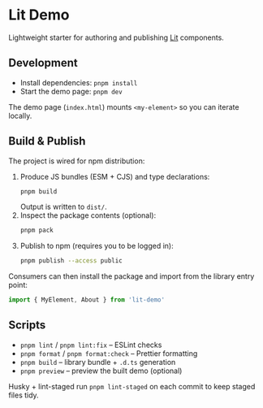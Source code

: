 # Lit Demo

Lightweight starter for authoring and publishing [Lit](https://lit.dev/) components.

## Development

- Install dependencies: `pnpm install`
- Start the demo page: `pnpm dev`

The demo page (`index.html`) mounts `<my-element>` so you can iterate locally.

## Build & Publish

The project is wired for npm distribution:

1. Produce JS bundles (ESM + CJS) and type declarations:
   ```bash
   pnpm build
   ```
   Output is written to `dist/`.
2. Inspect the package contents (optional):
   ```bash
   pnpm pack
   ```
3. Publish to npm (requires you to be logged in):
   ```bash
   pnpm publish --access public
   ```

Consumers can then install the package and import from the library entry point:

```ts
import { MyElement, About } from 'lit-demo'
```

## Scripts

- `pnpm lint` / `pnpm lint:fix` – ESLint checks
- `pnpm format` / `pnpm format:check` – Prettier formatting
- `pnpm build` – library bundle + `.d.ts` generation
- `pnpm preview` – preview the built demo (optional)

Husky + lint-staged run `pnpm lint-staged` on each commit to keep staged files tidy.
